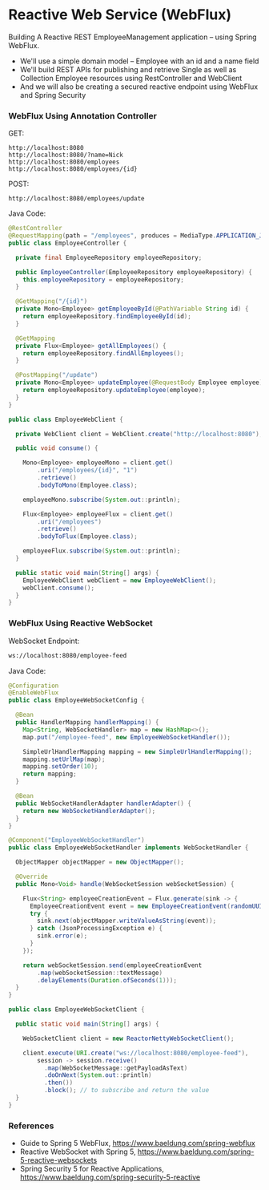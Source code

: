 # Reactive Web Service (WebFlux) 

Building A Reactive REST EmployeeManagement application
 – using Spring WebFlux.
 
* We'll use a simple domain model – Employee with an id and a name field
* We'll build REST APIs for publishing and retrieve Single as well as Collection Employee resources using RestController and WebClient
* And we will also be creating a secured reactive endpoint using WebFlux and Spring Security

### WebFlux Using Annotation Controller

GET:
```
http://localhost:8080
http://localhost:8080/?name=Nick
http://localhost:8080/employees
http://localhost:8080/employees/{id}
```

POST:
```
http://localhost:8080/employees/update
```

Java Code:
```java
@RestController
@RequestMapping(path = "/employees", produces = MediaType.APPLICATION_JSON_VALUE)
public class EmployeeController {

  private final EmployeeRepository employeeRepository;

  public EmployeeController(EmployeeRepository employeeRepository) {
    this.employeeRepository = employeeRepository;
  }

  @GetMapping("/{id}")
  private Mono<Employee> getEmployeeById(@PathVariable String id) {
    return employeeRepository.findEmployeeById(id);
  }

  @GetMapping
  private Flux<Employee> getAllEmployees() {
    return employeeRepository.findAllEmployees();
  }

  @PostMapping("/update")
  private Mono<Employee> updateEmployee(@RequestBody Employee employee) {
    return employeeRepository.updateEmployee(employee);
  }
}
```

```java
public class EmployeeWebClient {

  private WebClient client = WebClient.create("http://localhost:8080");

  public void consume() {

    Mono<Employee> employeeMono = client.get()
        .uri("/employees/{id}", "1")
        .retrieve()
        .bodyToMono(Employee.class);

    employeeMono.subscribe(System.out::println);

    Flux<Employee> employeeFlux = client.get()
        .uri("/employees")
        .retrieve()
        .bodyToFlux(Employee.class);

    employeeFlux.subscribe(System.out::println);
  }

  public static void main(String[] args) {
    EmployeeWebClient webClient = new EmployeeWebClient();
    webClient.consume();
  }
}
```

### WebFlux Using Reactive WebSocket

WebSocket Endpoint:
```html
ws://localhost:8080/employee-feed
```

Java Code:
```java
@Configuration
@EnableWebFlux
public class EmployeeWebSocketConfig {

  @Bean
  public HandlerMapping handlerMapping() {
    Map<String, WebSocketHandler> map = new HashMap<>();
    map.put("/employee-feed", new EmployeeWebSocketHandler());

    SimpleUrlHandlerMapping mapping = new SimpleUrlHandlerMapping();
    mapping.setUrlMap(map);
    mapping.setOrder(10);
    return mapping;
  }

  @Bean
  public WebSocketHandlerAdapter handlerAdapter() {
    return new WebSocketHandlerAdapter();
  }
}
```

```java
@Component("EmployeeWebSocketHandler")
public class EmployeeWebSocketHandler implements WebSocketHandler {

  ObjectMapper objectMapper = new ObjectMapper();

  @Override
  public Mono<Void> handle(WebSocketSession webSocketSession) {

    Flux<String> employeeCreationEvent = Flux.generate(sink -> {
      EmployeeCreationEvent event = new EmployeeCreationEvent(randomUUID().toString(), now().toString());
      try {
        sink.next(objectMapper.writeValueAsString(event));
      } catch (JsonProcessingException e) {
        sink.error(e);
      }
    });

    return webSocketSession.send(employeeCreationEvent
        .map(webSocketSession::textMessage)
        .delayElements(Duration.ofSeconds(1)));
  }
}
```

```java
public class EmployeeWebSocketClient {

  public static void main(String[] args) {

    WebSocketClient client = new ReactorNettyWebSocketClient();

    client.execute(URI.create("ws://localhost:8080/employee-feed"),
        session -> session.receive()
          .map(WebSocketMessage::getPayloadAsText)
          .doOnNext(System.out::println)
          .then())
          .block(); // to subscribe and return the value
  }
}
```

### References
* Guide to Spring 5 WebFlux, https://www.baeldung.com/spring-webflux
* Reactive WebSocket with Spring 5, https://www.baeldung.com/spring-5-reactive-websockets
* Spring Security 5 for Reactive Applications, https://www.baeldung.com/spring-security-5-reactive